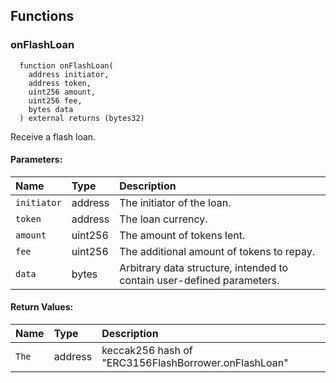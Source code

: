 


## Functions
### onFlashLoan
```solidity
  function onFlashLoan(
    address initiator,
    address token,
    uint256 amount,
    uint256 fee,
    bytes data
  ) external returns (bytes32)
```

Receive a flash loan.

#### Parameters:
| Name | Type | Description                                                          |
| :--- | :--- | :------------------------------------------------------------------- |
|`initiator` | address | The initiator of the loan.
|`token` | address | The loan currency.
|`amount` | uint256 | The amount of tokens lent.
|`fee` | uint256 | The additional amount of tokens to repay.
|`data` | bytes | Arbitrary data structure, intended to contain user-defined parameters.

#### Return Values:
| Name                           | Type          | Description                                                                  |
| :----------------------------- | :------------ | :--------------------------------------------------------------------------- |
|`The`| address | keccak256 hash of "ERC3156FlashBorrower.onFlashLoan"
